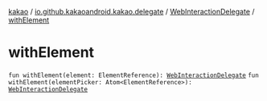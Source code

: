 [kakao](../../index.md) / [io.github.kakaoandroid.kakao.delegate](../index.md) / [WebInteractionDelegate](index.md) / [withElement](./with-element.md)

# withElement

`fun withElement(element: ElementReference): `[`WebInteractionDelegate`](index.md)
`fun withElement(elementPicker: Atom<ElementReference>): `[`WebInteractionDelegate`](index.md)